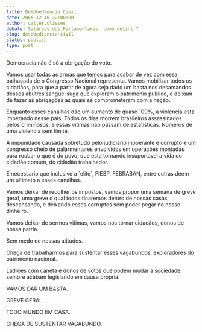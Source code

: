 ```yaml
---
title: Desobediencia Civil.
date: 2006-12-16 22:00:00
author: valter.ulisses
debate: Salários dos Parlamentares: como definir?
slug: desobediencia-civil
status: publish 
type: post
---
```


Democracia não é só a obrigação do voto.  

Vamos usar todas as armas que temos para acabar de vez com essa palhaçada de o Congresso Nacional representa. Vamos mobilizar todos os cidadãos, para que a partir de agora seja dado um basta nos desamandos desses abutres sangue-suga que exploram o patrimonio publico, e deixam de fazer as abrigações as quais se comprometeram com a nação.  

Enquanto esses canalhas dão um aumento de quase 100%, a violencia esta imperando nesse país. Todos os dias morrem brasileiros assassinados pelos criminosos, e essas vitimas não passam de estatisticas. Numeros de uma violencia sem limite.  

A impunidade causada sobretudo pelo judiciario inoperante e corrupto e um congresso cheio de palarmentares envolvidos em operações montadas para roubar o que é do povo, que esta tornando insuportavel a vida do cidadão comum, do cidadão trabalhador.  

É necessario que inclusive a ´elite´, FIESP, FEBRABAN, entre outras deem um ultimato a esses canalhas.  

Vamos deixar de recolher os impostos, vamos propor uma semana de greve geral, uma greve o qual todos ficaremos dentro de nossas casas, descansando, e deixando esses corruptos sem poder pegar no nosso dinheiro.  

Vamos deixar de sermos vitimas, vamos nos tornar cidadãos, donos de nossa patria.  

Sem medo de nossas atitudes.  

Chega de trabalharmos para sustentar esses vagabundos, exploradores do patrimonio nacional.  

Ladrões com caneta e donos de votos que podem mudar a sociedade, sempre acabam legislando em causa propria.  

VAMOS DAR UM BASTA.  

GREVE GERAL.  

TODO MUNDO EM CASA.  

CHEGA DE SUSTENTAR VAGABUNDO.
